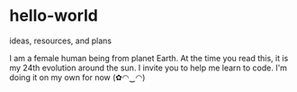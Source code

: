 # hello-world
ideas, resources, and plans

I am a female human being from planet Earth. At the time you read this, it is my 24th evolution around the sun. I invite you to help me learn to code. I'm doing it on my own for now (✿◠‿◠) 
